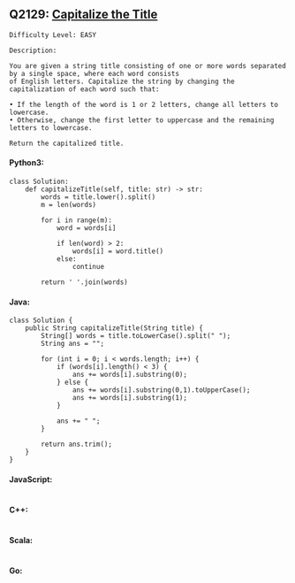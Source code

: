 ## Q2129: [Capitalize the Title](https://leetcode.com/problems/capitalize-the-title/)

```
Difficulty Level: EASY
```

```
Description:

You are given a string title consisting of one or more words separated by a single space, where each word consists
of English letters. Capitalize the string by changing the capitalization of each word such that:

• If the length of the word is 1 or 2 letters, change all letters to lowercase.
• Otherwise, change the first letter to uppercase and the remaining letters to lowercase.

Return the capitalized title.
```

#### Python3:

```
class Solution:
    def capitalizeTitle(self, title: str) -> str:
        words = title.lower().split()
        m = len(words)

        for i in range(m):
            word = words[i]

            if len(word) > 2:
                words[i] = word.title()
            else:
                continue

        return ' '.join(words)
```

#### Java:

```
class Solution {
    public String capitalizeTitle(String title) {
        String[] words = title.toLowerCase().split(" ");
        String ans = "";

        for (int i = 0; i < words.length; i++) {
            if (words[i].length() < 3) {
                ans += words[i].substring(0);
            } else {
                ans += words[i].substring(0,1).toUpperCase();
                ans += words[i].substring(1);
            }
            
            ans += " ";
        }

        return ans.trim();
    }
}
```

#### JavaScript:

```

```

#### C++:

```

```

#### Scala:

```

```

#### Go:

```

```